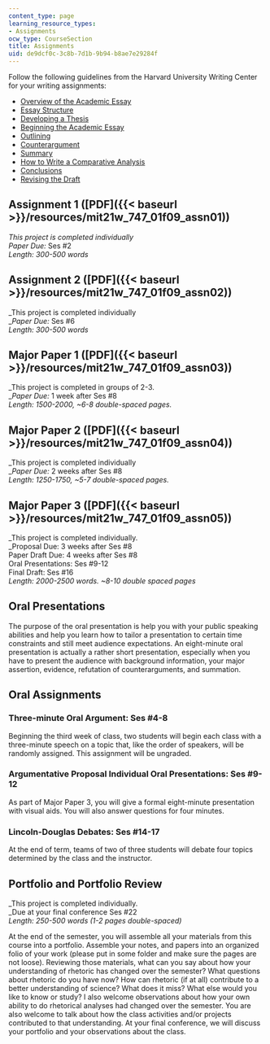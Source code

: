 ```yaml
---
content_type: page
learning_resource_types:
- Assignments
ocw_type: CourseSection
title: Assignments
uid: de9dcf0c-3c8b-7d1b-9b94-b8ae7e29284f
---
```


Follow the following guidelines from the Harvard University Writing Center for your writing assignments:

*   [Overview of the Academic Essay](http://www.fas.harvard.edu/~wricntr/documents/Overvu.html)
*   [Essay Structure](http://www.fas.harvard.edu/~wricntr/documents/Structure.html)
*   [Developing a Thesis](http://www.fas.harvard.edu/~wricntr/documents/Thesis.html)
*   [Beginning the Academic Essay](http://www.fas.harvard.edu/~wricntr/documents/Begin.html)
*   [Outlining](http://www.fas.harvard.edu/~wricntr/documents/Outlining.html)
*   [Counterargument](http://www.fas.harvard.edu/~wricntr/documents/Counterarg.html)
*   [Summary](http://www.fas.harvard.edu/~wricntr/documents/Summary.html)
*   [How to Write a Comparative Analysis](http://www.fas.harvard.edu/~wricntr/documents/CompAnalysis.html)
*   [Conclusions](http://www.fas.harvard.edu/~wricntr/documents/Conclusions.html)
*   [Revising the Draft](http://www.fas.harvard.edu/~wricntr/documents/Revising.html)

Assignment 1 ([PDF]({{< baseurl >}}/resources/mit21w_747_01f09_assn01))
-----------------------------------------------------------------------

_This project is completed individually_  
_Paper Due:_ Ses #2  
_Length: 300-500 words_

Assignment 2 ([PDF]({{< baseurl >}}/resources/mit21w_747_01f09_assn02))
-----------------------------------------------------------------------

_This project is completed individually  
__Paper Due:_ Ses #6  
_Length: 300-500 words_

Major Paper 1 ([PDF]({{< baseurl >}}/resources/mit21w_747_01f09_assn03))
------------------------------------------------------------------------

_This project is completed in groups of 2-3.  
__Paper Due:_ 1 week after Ses #8  
_Length: 1500-2000, ~6-8 double-spaced pages._

Major Paper 2 ([PDF]({{< baseurl >}}/resources/mit21w_747_01f09_assn04))
------------------------------------------------------------------------

_This project is completed individually  
__Paper Due:_ 2 weeks after Ses #8  
_Length: 1250-1750, ~5-7 double-spaced pages._

Major Paper 3 ([PDF]({{< baseurl >}}/resources/mit21w_747_01f09_assn05))
------------------------------------------------------------------------

_This project is completed individually.  
_Proposal Due: 3 weeks after Ses #8  
Paper Draft Due: 4 weeks after Ses #8  
Oral Presentations: Ses #9-12  
Final Draft: Ses #16  
_Length: 2000-2500 words. ~8-10 double spaced pages_

Oral Presentations
------------------

The purpose of the oral presentation is help you with your public speaking abilities and help you learn how to tailor a presentation to certain time constraints and still meet audience expectations. An eight-minute oral presentation is actually a rather short presentation, especially when you have to present the audience with background information, your major assertion, evidence, refutation of counterarguments, and summation.

Oral Assignments
----------------

### Three-minute Oral Argument: Ses #4-8

Beginning the third week of class, two students will begin each class with a three-minute speech on a topic that, like the order of speakers, will be randomly assigned. This assignment will be ungraded.

### Argumentative Proposal Individual Oral Presentations: Ses #9-12

As part of Major Paper 3, you will give a formal eight-minute presentation with visual aids. You will also answer questions for four minutes.

### Lincoln-Douglas Debates: Ses #14-17

At the end of term, teams of two of three students will debate four topics determined by the class and the instructor.

Portfolio and Portfolio Review
------------------------------

_This project is completed individually.  
_Due at your final conference Ses #22  
_Length: 250-500 words (1-2 pages double-spaced)_

At the end of the semester, you will assemble all your materials from this course into a portfolio. Assemble your notes, and papers into an organized folio of your work (please put in some folder and make sure the pages are not loose). Reviewing those materials, what can you say about how your understanding of rhetoric has changed over the semester? What questions about rhetoric do you have now? How can rhetoric (if at all) contribute to a better understanding of science? What does it miss? What else would you like to know or study? I also welcome observations about how your own ability to do rhetorical analyses had changed over the semester. You are also welcome to talk about how the class activities and/or projects contributed to that understanding. At your final conference, we will discuss your portfolio and your observations about the class.